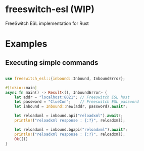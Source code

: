 # freeswitch-esl (WIP)

FreeSwitch ESL implementation for Rust

# Examples

## Executing simple commands

```rust

use freeswitch_esl::{inbound::Inbound, InboundError};

#[tokio::main]
async fn main() -> Result<(), InboundError> {
    let addr = "localhost:8021"; // Freeswitch ESL host
    let password = "ClueCon";    // Freeswitch ESL password
    let inbound = Inbound::new(addr, password).await?;

    let reloadxml = inbound.api("reloadxml").await?;
    println!("reloadxml response : {:?}", reloadxml);

    let reloadxml = inbound.bgapi("reloadxml").await?;
    println!("reloadxml response : {:?}", reloadxml);
    Ok(())
}
```
